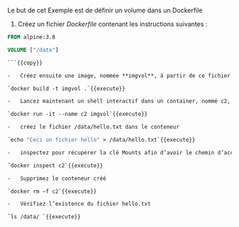 Le but de cet Exemple est de définir un volume dans un Dockerfile

1.  Créez un fichier *Dockerfile* contenant les instructions
    suivantes :

```dockerfile
FROM alpine:3.8

VOLUME ["/data"]

```{{copy}}

-   Créez ensuite une image, nommée **imgvol**, à partir de ce fichier.

`docker build -t imgvol .`{{execute}}

-   Lancez maintenant un shell interactif dans un container, nommé c2, basé sur l’image  **imgvol**

`docker run -it --name c2 imgvol`{{execute}}

-   créez le fichier /data/hello.txt dans le conteneur

`echo "Ceci un fichier hello" > /data/hello.txt`{{execute}}

-   inspectez pour récupérer la clé Mounts afin d’avoir le chemin d’accès du volume sur la machine hôte.

`docker inspect c2`{{execute}}

-   Supprimez le conteneur créé

`docker rm –f c2`{{execute}}

-   Vérifiez l’existence du fichier hello.txt

`ls /data/ `{{execute}}